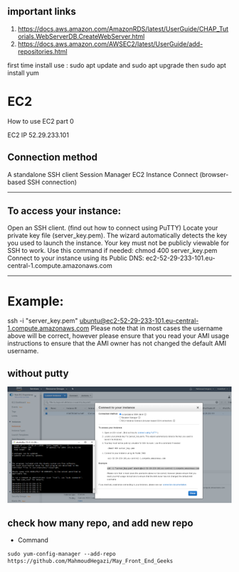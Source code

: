 ## important links

1.  https://docs.aws.amazon.com/AmazonRDS/latest/UserGuide/CHAP_Tutorials.WebServerDB.CreateWebServer.html
2.  https://docs.aws.amazon.com/AWSEC2/latest/UserGuide/add-repositories.html

first time install use : sudo apt update and sudo apt upgrade
then sudo apt install yum

# EC2
How to use EC2 part 0

EC2 IP
52.29.233.101

## Connection method
A standalone SSH client 
Session Manager 
EC2 Instance Connect (browser-based SSH connection) 

----------------------------------------------------

## To access your instance:
Open an SSH client. (find out how to connect using PuTTY)
Locate your private key file (server_key.pem). The wizard automatically detects the key you used to launch the instance.
Your key must not be publicly viewable for SSH to work. Use this command if needed:
chmod 400 server_key.pem
Connect to your instance using its Public DNS:
ec2-52-29-233-101.eu-central-1.compute.amazonaws.com

----------------------------------------------------

# Example:
ssh -i "server_key.pem" ubuntu@ec2-52-29-233-101.eu-central-1.compute.amazonaws.com
Please note that in most cases the username above will be correct, however please ensure that you read your AMI usage instructions to ensure that the AMI owner has not changed the default AMI username.


## without putty

<img src="xp1.PNG">

## check how many repo, and add new repo
*  Command
```code
sudo yum-config-manager --add-repo https://github.com/MahmoudHegazi/May_Front_End_Geeks
```



